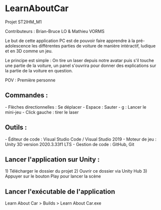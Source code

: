# LearnAboutCar

Projet ST2IHM_M1


Contributeurs : Brian-Bruce LO & Mathieu VORMS


Le but de cette application PC est de pouvoir faire apprendre à la pré-adolescence les différentes parties de voiture de manière intéractif, ludique et en 3D comme un jeu.


Le principe est simple : On tire un laser depuis notre avatar puis s'il touche une partie de la voiture, un panel s'ouvrira pour donner des explications sur la partie de la voiture en question.


POV : Première personne


<h2> Commandes : </h2>
- Flèches directionnelles : Se déplacer
- Espace : Sauter
- g : Lancer le mini-jeu
- Click gauche : tirer le laser


<h2> Outils : </h2>
- Éditeur de code : Visual Studio Code / Visual Studio 2019
- Moteur de jeu : Unity 3D version 2020.3.33f1 LTS
- Gestion de code : GitHub, Git


<h2> Lancer l'application sur Unity : </h2>
1) Télécharger le dossier du projet
2) Ouvrir ce dossier via Unity Hub
3) Appuyer sur le bouton Play pour lancer la scène


<h2> Lancer l'exécutable de l'application </h2>
Learn About Car > Builds > Learn About Car.exe
